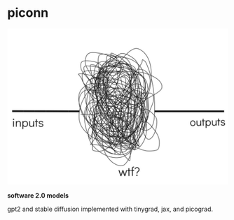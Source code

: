 # piconn

![](./nn.jpeg)

**software 2.0 models**

gpt2 and stable diffusion implemented with tinygrad, jax, and picograd.